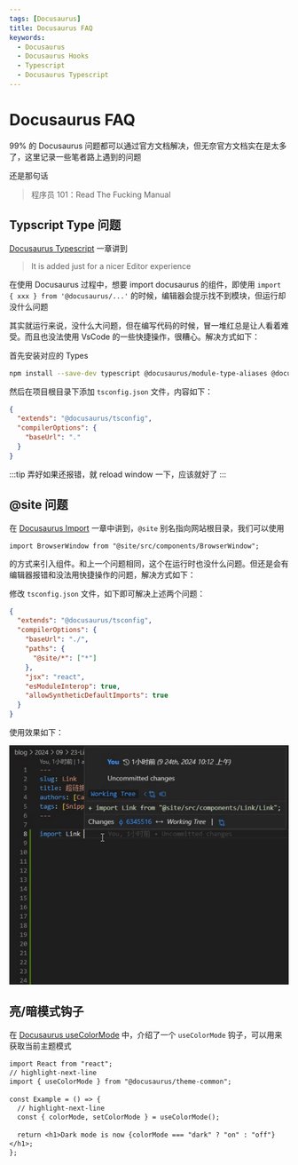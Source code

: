 ```yaml
---
tags: [Docusaurus]
title: Docusaurus FAQ
keywords:
  - Docusaurus
  - Docusaurus Hooks
  - Typescript
  - Docusaurus Typescript
---
```


# Docusaurus FAQ

99% 的 Docusaurus 问题都可以通过官方文档解决，但无奈官方文档实在是太多了，这里记录一些笔者路上遇到的问题

还是那句话

> 程序员 101：Read The Fucking Manual

## Typscript Type 问题

[Docusaurus Typescript] 一章讲到

> It is added just for a nicer Editor experience

在使用 Docusaurus 过程中，想要 import docusaurus 的组件，即使用 `import { xxx } from '@docusaurus/...'` 的时候，编辑器会提示找不到模块，但运行却没什么问题

其实就运行来说，没什么大问题，但在编写代码的时候，冒一堆红总是让人看着难受。而且也没法使用 VsCode 的一些快捷操作，很糟心。解决方式如下：

首先安装对应的 Types

```bash
npm install --save-dev typescript @docusaurus/module-type-aliases @docusaurus/tsconfig @docusaurus/types
```

然后在项目根目录下添加 `tsconfig.json` 文件，内容如下：

```json
{
  "extends": "@docusaurus/tsconfig",
  "compilerOptions": {
    "baseUrl": "."
  }
}
```

:::tip
弄好如果还报错，就 reload window 一下，应该就好了
:::

## @site 问题

在 [Docusaurus Import] 一章中讲到，`@site` 别名指向网站根目录，我们可以使用

```tsx
import BrowserWindow from "@site/src/components/BrowserWindow";
```

的方式来引入组件。和上一个问题相同，这个在运行时也没什么问题。但还是会有编辑器报错和没法用快捷操作的问题，解决方式如下：

修改 `tsconfig.json` 文件，如下即可解决上述两个问题：

```json
{
  "extends": "@docusaurus/tsconfig",
  "compilerOptions": {
    "baseUrl": "./",
    "paths": {
      "@site/*": ["*"]
    },
    "jsx": "react",
    "esModuleInterop": true,
    "allowSyntheticDefaultImports": true
  }
}
```

使用效果如下：

![Typescript](./image/Docusaurus-FAQ/typescript.gif)

## 亮/暗模式钩子

在 [Docusaurus useColorMode] 中，介绍了一个 `useColorMode` 钩子，可以用来获取当前主题模式

```tsx
import React from "react";
// highlight-next-line
import { useColorMode } from "@docusaurus/theme-common";

const Example = () => {
  // highlight-next-line
  const { colorMode, setColorMode } = useColorMode();

  return <h1>Dark mode is now {colorMode === "dark" ? "on" : "off"}</h1>;
};
```

[Docusaurus Typescript]: https://docusaurus.io/zh-CN/docs/typescript-support
[Docusaurus Import]: https://docusaurus.io/zh-CN/docs/next/markdown-features/react#importing-components
[Docusaurus useColorMode]: https://docusaurus.io/zh-CN/docs/api/themes/configuration#use-color-mode
